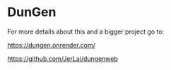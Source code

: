 # DunGen

For more details about this and a bigger project go to:

https://dungen.onrender.com/

https://github.com/JerLai/dungenweb
